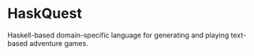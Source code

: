 # HaskQuest
Haskell-based domain-specific language for generating and playing text-based adventure games.

